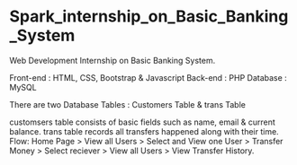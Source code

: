 # Spark_internship_on_Basic_Banking_System
Web Development Internship on Basic Banking System.

 Front-end : HTML, CSS, Bootstrap & Javascript 
 Back-end : PHP Database : MySQL

There are two Database Tables : Customers Table & trans Table

customsers table consists of  basic fields such as name, email & current balance.
trans table records all transfers happened along with their time. 
Flow: Home Page > View all Users > Select and View one User > Transfer Money > Select reciever > View all Users > View Transfer History.
